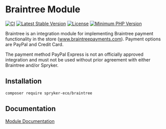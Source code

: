 # Braintree Module

[![CI](https://github.com/spryker-eco/braintree/actions/workflows/ci.yml/badge.svg)](https://github.com/spryker-eco/braintree/actions/workflows/ci.yml)
[![Latest Stable Version](https://poser.pugx.org/spryker-eco/braintree/v/stable.svg)](https://packagist.org/packages/spryker-eco/braintree)
[![License](https://img.shields.io/github/license/spryker-eco/adyen.svg?b=master)](https://github.com/spryker-eco/adyen)
[![Minimum PHP Version](https://img.shields.io/badge/php-%3E%3D%207.4-8892BF.svg)](https://php.net/)

Braintree is an integration module for implementing Braintree payment functionality in the store (www.braintreepayments.com). Payment options are PayPal and Credit Card.

The payment method PayPal Express is not an officially approved integration and must not be used without prior agreement with either Braintree and/or Spryker.

## Installation

```
composer require spryker-eco/braintree
```

## Documentation

[Module Documentation](https://documentation.spryker.com/industry_partners/payment/braintree/braintree.htm)
